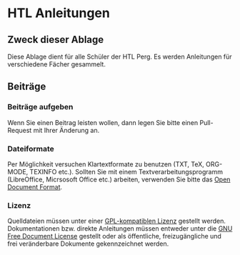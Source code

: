 # HTL Anleitungen
## Zweck dieser Ablage
Diese Ablage dient für alle Schüler der HTL Perg. Es werden
Anleitungen für verschiedene Fächer gesammelt.

## Beiträge
### Beiträge aufgeben
Wenn Sie einen Beitrag leisten wollen, dann legen Sie bitte einen
Pull-Request mit Ihrer Änderung an.

### Dateiformate
Per Möglichkeit versuchen Klartextformate zu benutzen (TXT, TeX,
ORG-MODE, TEXINFO etc.). Sollten Sie mit einem
Textverarbeitungsprogramm (LibreOffice, Micrsosoft Office etc.)
arbeiten, verwenden Sie bitte das
[Open Document Format](http://www.opendocumentformat.org/).

### Lizenz
Quelldateien müssen unter einer
[GPL-kompatiblen Lizenz](https://www.gnu.org/philosophy/license-list.html#GPLCompatibleLicenses)
gestellt werden. Dokumentationen bzw. direkte Anleitungen müssen
entweder unter die
[GNU Free Document License](http://www.gnu.org/copyleft/fdl.html)
gestellt oder als öffentliche, freizugängliche und frei veränderbare
Dokumente gekennzeichnet werden.
